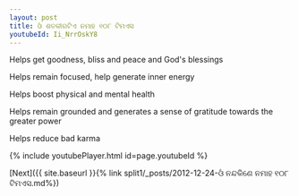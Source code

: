 ```yaml
---
layout: post
title: ଓଁ ଶତକୀରଟିଏ ନମାହ ୧୦୮ ଟିମଏସ
youtubeId: Ii_NrrOskY8
---
```

 
 
Helps get goodness, bliss and peace and God's blessings
 
Helps remain focused, help generate inner energy 
 
Helps boost physical and mental health 
 
Helps remain grounded and generates a sense of gratitude towards the greater power 
 
Helps reduce bad karma
 
 
 
 


{% include youtubePlayer.html id=page.youtubeId %}
 
[Next]({{ site.baseurl }}{% link  split1/_posts/2012-12-24-ଓଁ ନନ୍ଦକିଣେ ନମାହ ୧୦୮ ଟିମଏସ.md%})
 
